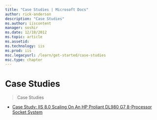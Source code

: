 ```yaml
---
title: "Case Studies | Microsoft Docs"
author: rick-anderson
description: "Case Studies"
ms.author: iiscontent
manager: soshir
ms.date: 12/18/2012
ms.topic: article
ms.assetid: 
ms.technology: iis
ms.prod: iis
msc.legacyurl: /learn/get-started/case-studies
msc.type: chapter
---
```

Case Studies
====================
> Case Studies


- [Case Study: IIS 8.0 Scaling On An HP Proliant DL980 G7 8-Processor Socket System](case-study-iis-80-scaling-on-an-hp-proliant-dl980-g7-8-processor-socket-system.md)
